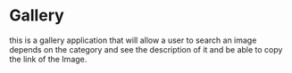 # Gallery

this is a gallery application that will allow a user to search an image depends on the category and see the description of it and be able to copy the link of the Image.